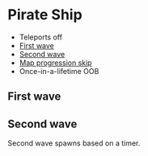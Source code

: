 # Pirate Ship

- Teleports off
- [First wave](#first)
- [Second wave](#second)
- [Map progression skip](/Mechanics/LevelSkip.md#pirate-ship)
- Once-in-a-lifetime OOB

## <a name="first"></a>First wave

## <a name="second"></a>Second wave

Second wave spawns based on a timer.

